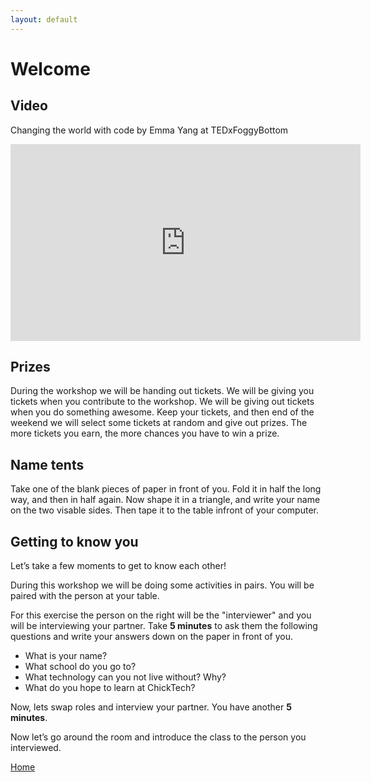 ```yaml
---
layout: default
---
```


# Welcome

## Video

Changing the world with code by Emma Yang at TEDxFoggyBottom

<iframe width="560" height="315" src="https://www.youtube.com/embed/ghqSw40pC5s" frameborder="0" allow="accelerometer; autoplay; encrypted-media; gyroscope; picture-in-picture" allowfullscreen></iframe>

## Prizes

During the workshop we will be handing out tickets. We will be giving you tickets when you contribute to the workshop. We will be giving out tickets when you do something awesome. Keep your tickets, and then end of the weekend we will select some tickets at random and give out prizes. The more tickets you earn, the more chances you have to win a prize. 

## Name tents

Take one of the blank pieces of paper in front of you. Fold it in half the long way, and then in half again. Now shape it in a triangle, and write your name on the two visable sides. Then tape it to the table infront of your computer. 

## Getting to know you

Let’s take a few moments to get to know each other!

During this workshop we will be doing some activities in pairs. You will be paired with the person at your table. 

For this exercise the person on the right will be the "interviewer" and you will be interviewing your partner. Take **5 minutes** to ask them the following questions and write your answers down on the paper in front of you. 

- What is your name?
- What school do you go to?
- What technology can you not live without? Why?
- What do you hope to learn at ChickTech?

Now, lets swap roles and interview your partner. You have another **5 minutes**.

Now let’s go around the room and introduce the class to the person you interviewed. 


[Home](./index.md)